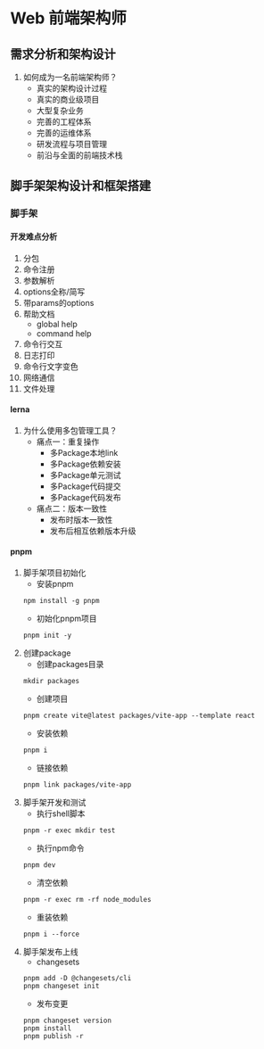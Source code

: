 <!-- ---
type: page
title: Architecture
--- -->

# Web 前端架构师
## 需求分析和架构设计

1. 如何成为一名前端架构师？
    - 真实的架构设计过程
    - 真实的商业级项目
    - 大型复杂业务
    - 完善的工程体系
    - 完善的运维体系
    - 研发流程与项目管理
    - 前沿与全面的前端技术栈

## 脚手架架构设计和框架搭建
### 脚手架
#### 开发难点分析
1. 分包
2. 命令注册
3. 参数解析
4. options全称/简写
5. 带params的options
6. 帮助文档
    - global help
    - command help
7. 命令行交互
8. 日志打印
9. 命令行文字变色
10. 网络通信
11. 文件处理
#### lerna
1. 为什么使用多包管理工具？
    - 痛点一：重复操作
        - 多Package本地link
        - 多Package依赖安装
        - 多Package单元测试
        - 多Package代码提交
        - 多Package代码发布
    - 痛点二：版本一致性
        - 发布时版本一致性
        - 发布后相互依赖版本升级
#### pnpm
1. 脚手架项目初始化
    - 安装pnpm
    ```
    npm install -g pnpm
    ```
    - 初始化pnpm项目
    ```
    pnpm init -y
    ```
2. 创建package
    - 创建packages目录
    ```
    mkdir packages
    ```
    - 创建项目
    ```
    pnpm create vite@latest packages/vite-app --template react
    ```
    - 安装依赖
    ```
    pnpm i
    ```
    - 链接依赖
    ```
    pnpm link packages/vite-app
    ```
3. 脚手架开发和测试
    - 执行shell脚本
    ```
    pnpm -r exec mkdir test
    ```
    - 执行npm命令
    ```
    pnpm dev
    ```
    - 清空依赖
    ```
    pnpm -r exec rm -rf node_modules
    ```
    - 重装依赖
    ```
    pnpm i --force
    ```
4. 脚手架发布上线
    - changesets
    ```
    pnpm add -D @changesets/cli
    pnpm changeset init
    ```
    - 发布变更
    ```
    pnpm changeset version
    pnpm install
    pnpm publish -r
    ```